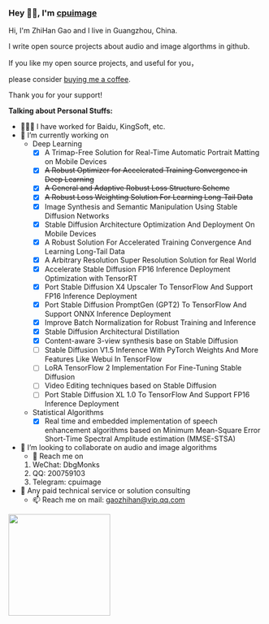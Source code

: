 ### Hey 👋🏽, I'm [cpuimage](https://www.cnblogs.com/cpuimage)

Hi, I'm ZhiHan Gao and I live in Guangzhou, China.

I write open source projects about audio and image algorthms in github. 

If you like my open source projects, and useful for you，

please consider [buying me a coffee](https://www.paypal.com/paypalme/cpuimage/5.0).

Thank you for your support!

**Talking about Personal Stuffs:**

- 👨🏽‍💻 I have worked for Baidu, KingSoft, etc.
- 🌱 I’m currently working on  
    * Deep Learning  
         - [x] A Trimap-Free Solution for Real-Time Automatic Portrait Matting on Mobile Devices
         - [x] ~~A Robust Optimizer for Accelerated Training Convergence in Deep Learning~~
         - [x] ~~A General and Adaptive Robust Loss Structure Scheme~~
         - [x] ~~A Robust Loss Weighting Solution For Learning Long-Tail Data~~
         - [x] Image Synthesis and Semantic Manipulation Using Stable Diffusion Networks
         - [x] Stable Diffusion Architecture Optimization And Deployment On Mobile Devices
         - [x] A Robust Solution For Accelerated Training Convergence And Learning Long-Tail Data
         - [x] A Arbitrary Resolution Super Resolution Solution for Real World
         - [x] Accelerate Stable Diffusion FP16 Inference Deployment Optimization with TensorRT
         - [x] Port Stable Diffusion X4 Upscaler To TensorFlow And Support FP16 Inference Deployment
         - [x] Port Stable Diffusion PromptGen (GPT2) To TensorFlow And Support ONNX Inference Deployment
         - [x] Improve Batch Normalization for Robust Training and Inference
         - [x] Stable Diffusion Architectural Distillation
         - [x] Content-aware 3-view synthesis base on Stable Diffusion
         - [ ] Stable Diffusion V1.5 Inference With PyTorch Weights And More Features Like Webui In TensorFlow
         - [ ] LoRA TensorFlow 2 Implementation For Fine-Tuning Stable Diffusion
         - [ ] Video Editing techniques based on Stable Diffusion
         - [ ] Port Stable Diffusion XL 1.0 To TensorFlow And Support FP16 Inference Deployment
               
    * Statistical Algorithms  
         - [x] Real time and embedded implementation of speech enhancement algorithms based on Minimum Mean-Square Error Short-Time Spectral Amplitude estimation (MMSE-STSA)
- 👯 I’m looking to collaborate on audio and image algorithms
     - 🤔 Reach me on 
     1. WeChat: DbgMonks 
     2. QQ: 200759103
     3. Telegram: cpuimage
- 💬 Any paid technical service or solution consulting
    - 📫 Reach me on mail: gaozhihan@vip.qq.com

<a href="https://github.com/cpuimage/cpuimage">
  <img height=200 align="center" src="https://github-readme-stats.vercel.app/api?username=cpuimage" />
</a>

